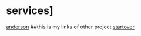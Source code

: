 # services]
[anderson](https://www.example.com)
##this is my links of other project
[startover](https://opanga77.github.io/Startover/)
